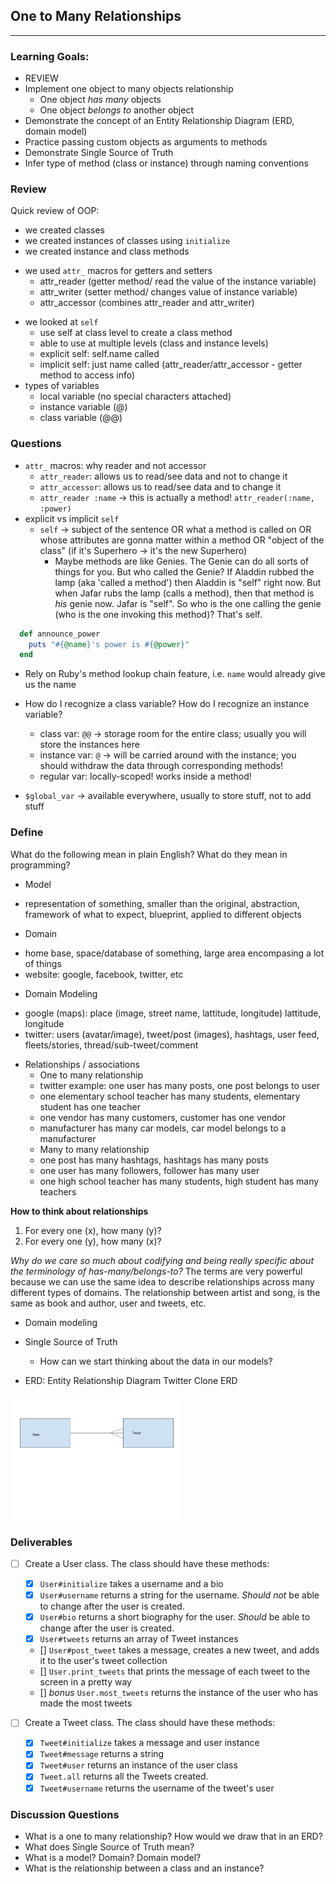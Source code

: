 ## One to Many Relationships
---

### Learning Goals:

* REVIEW
* Implement one object to many objects relationship
  * One object _has many_ objects
  * One object _belongs to_ another object
* Demonstrate the concept of an Entity Relationship Diagram (ERD, domain model)
* Practice passing custom objects as arguments to methods
* Demonstrate Single Source of Truth
* Infer type of method (class or instance) through naming conventions

### Review

 Quick review of OOP: 
 <!-- let's take a poll -->
  * we created classes
  * we created instances of classes using `initialize`
  * we created instance and class methods
  <!-- let's list the macros -->
  * we used `attr_` macros for getters and setters 
    - attr_reader (getter method/ read the value of the instance variable)
    - attr_writer (setter method/ changes value of instance variable)
    - attr_accessor (combines attr_reader and attr_writer)
  <!-- * let's define self -->
  * we looked at `self` 
    - use self at class level to create a class method
    - able to use at multiple levels (class and instance levels)
    - explicit self: self.name called
    - implicit self: just name called (attr_reader/attr_accessor - getter method to access info)
  * types of variables
    - local variable (no special characters attached)
    - instance variable (@)
    - class variable (@@)

### Questions
- `attr_` macros: why reader and not accessor
  - `attr_reader`: allows us to read/see data and not to change it
  - `attr_accessor`: allows us to read/see data and to change it
  - `attr_reader :name` -> this is actually a method! `attr_reader(:name, :power)`
- explicit vs implicit `self` 
  - `self` -> subject of the sentence OR what a method is called on OR whose attributes are gonna matter within a method OR "object of the class" (if it's Superhero -> it's the new Superhero)
    - Maybe methods are like Genies. The Genie can do all sorts of things for you. But who called the Genie? If Aladdin rubbed the lamp (aka 'called a method') then Aladdin is "self" right now. But when Jafar rubs the lamp (calls a method), then that method is *his* genie now.  Jafar is "self". So who is the one calling the genie (who is the one invoking this method)? That's self. 
  
```ruby
  def announce_power
    puts "#{@name}'s power is #{@power}"
  end
```
  - Rely on Ruby's method lookup chain feature, i.e. `name` would already give us the name

- How do I recognize a class variable? How do I recognize an instance variable?
  - class var: `@@` -> storage room for the entire class; usually you will store the instances here
  - instance var: `@` -> will be carried around with the instance; you should withdraw the data through corresponding methods!
  - regular var: locally-scoped! works inside a method!
- `$global_var` -> available everywhere, usually to store stuff, not to add stuff


### Define

What do the following mean in plain English? What do they mean in programming?

<!-- let's think of the meaning behind the following words -->
* Model
- representation of something, smaller than the original, abstraction, framework of what to expect, blueprint, applied to different objects
* Domain
- home base, space/database of something, large area encompasing a lot of things
- website: google, facebook, twitter, etc
* Domain Modeling
- google (maps): place (image, street name, lattitude, longitude) lattitude, longitude
- twitter: users (avatar/image), tweet/post (images), hashtags, user feed, fleets/stories, thread/sub-tweet/comment
* Relationships / associations
  * One to many relationship
  - twitter example: one user has many posts, one post belongs to user
  - one elementary school teacher has many students, elementary student has one teacher
  - one vendor has many customers, customer has one vendor
  - manufacturer has many car models, car model belongs to a manufacturer
  * Many to many relationship
  - one post has many hashtags, hashtags has many posts
  - one user has many followers, follower has many user
  - one high school teacher has many students, high student has many teachers


**How to think about relationships**

1. For every one (x), how many (y)? 
2. For every one (y), how many (x)?

_Why do we care so much about codifying and being really specific about the terminology of has-many/belongs-to?_ The terms are very powerful because we can use the same idea to describe relationships across many different types of domains. The relationship between artist and song, is the same as book and author, user and tweets, etc.

* Domain modeling
* Single Source of Truth
  * How can we start thinking about the data in our models?


* ERD: Entity Relationship Diagram
Twitter Clone ERD

<img src="twitter_clone_erd.jpg" height="200px" width="auto" style="display:inline"  alt="Twitter Clone ERD">

### Deliverables

- [ ] Create a User class. The class should have these methods:
  - [x] `User#initialize` takes a username and a bio
  - [x] `User#username` returns a string for the username. _Should not_ be able to change after the user is created.
  - [x] `User#bio` returns a short biography for the user. _Should_ be able to change after the user is created.
  - [x] `User#tweets` returns an array of Tweet instances
  - [] `User#post_tweet` takes a message, creates a new tweet, and adds it to the user's tweet collection
  - [] `User.print_tweets` that prints the message of each tweet to the screen in a pretty way
  - [] *bonus* `User.most_tweets` returns the instance of the user who has made the most tweets

- [ ] Create a Tweet class. The class should have these methods:
  - [x] `Tweet#initialize` takes a message and user instance
  - [x] `Tweet#message` returns a string
  - [x] `Tweet#user` returns an instance of the user class
  - [x] `Tweet.all` returns all the Tweets created.
  - [x] `Tweet#username` returns the username of the tweet's user

### Discussion Questions

- What is a one to many relationship? How would we draw that in an ERD?
- What does Single Source of Truth mean?
- What is a model? Domain? Domain model?
- What is the relationship between a class and an instance?
